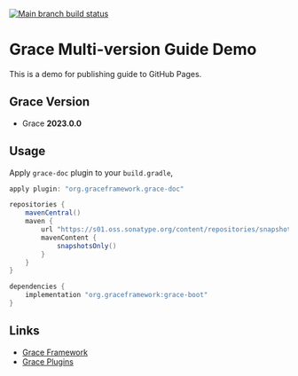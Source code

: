 [![Main branch build status](https://github.com/rainboyan/grace-multi-version-guide-demo/workflows/Grace%20CI/badge.svg?style=flat)](https://github.com/rainboyan/grace-multi-version-guide-demo/actions?query=workflow%3A%Grace+CI%22)

# Grace Multi-version Guide Demo

This is a demo for publishing guide to GitHub Pages.

## Grace Version

- Grace **2023.0.0**

## Usage

Apply `grace-doc` plugin to your `build.gradle`,

```groovy
apply plugin: "org.graceframework.grace-doc"

repositories {
    mavenCentral()
    maven {
        url "https://s01.oss.sonatype.org/content/repositories/snapshots/"
        mavenContent {
            snapshotsOnly()
        }
    }
}

dependencies {
    implementation "org.graceframework:grace-boot"
}
```

## Links

- [Grace Framework](https://github.com/graceframework/grace-framework)
- [Grace Plugins](https://github.com/grace-plugins)
